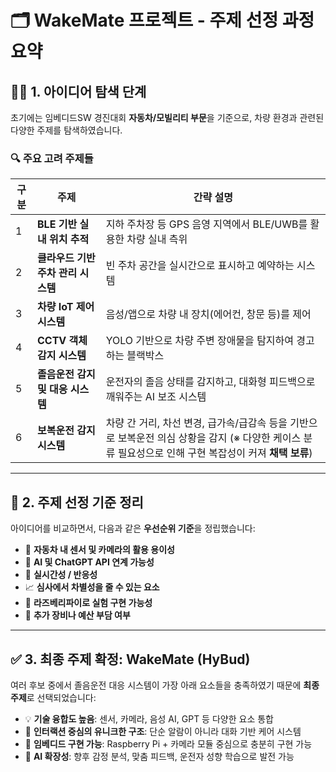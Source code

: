 # 🗂️ WakeMate 프로젝트 - 주제 선정 과정 요약

## 🕵️‍♂️ 1. 아이디어 탐색 단계
초기에는 임베디드SW 경진대회 **자동차/모빌리티 부문**을 기준으로, 차량 환경과 관련된 다양한 주제를 탐색하였습니다.

### 🔍 주요 고려 주제들
| 구분 | 주제 | 간략 설명 |
|------|------|-----------|
| 1 | **BLE 기반 실내 위치 추적** | 지하 주차장 등 GPS 음영 지역에서 BLE/UWB를 활용한 차량 실내 측위 |
| 2 | **클라우드 기반 주차 관리 시스템** | 빈 주차 공간을 실시간으로 표시하고 예약하는 시스템 |
| 3 | **차량 IoT 제어 시스템** | 음성/앱으로 차량 내 장치(에어컨, 창문 등)를 제어 |
| 4 | **CCTV 객체 감지 시스템** | YOLO 기반으로 차량 주변 장애물을 탐지하여 경고하는 블랙박스 |
| 5 | **졸음운전 감지 및 대응 시스템** | 운전자의 졸음 상태를 감지하고, 대화형 피드백으로 깨워주는 AI 보조 시스템 |
| 6 | **보복운전 감지 시스템** | 차량 간 거리, 차선 변경, 급가속/급감속 등을 기반으로 보복운전 의심 상황을 감지 (※ 다양한 케이스 분류 필요성으로 인해 구현 복잡성이 커져 **채택 보류**) |

---

## 🧠 2. 주제 선정 기준 정리
아이디어를 비교하면서, 다음과 같은 **우선순위 기준**을 정립했습니다:

- 🚗 **자동차 내 센서 및 카메라의 활용 용이성**
- 🧠 **AI 및 ChatGPT API 연계 가능성**
- 📶 **실시간성 / 반응성**
- 📈 **심사에서 차별성을 줄 수 있는 요소**
- 🧪 **라즈베리파이로 실험 구현 가능성**
- 🔧 **추가 장비나 예산 부담 여부**

---

## ✅ 3. 최종 주제 확정: WakeMate (HyBud)

여러 후보 중에서 졸음운전 대응 시스템이 가장 아래 요소들을 충족하였기 때문에 **최종 주제**로 선택되었습니다:

- 💡 **기술 융합도 높음**: 센서, 카메라, 음성 AI, GPT 등 다양한 요소 통합
- 🔄 **인터랙션 중심의 유니크한 구조**: 단순 알람이 아니라 대화 기반 케어 시스템
- 🧪 **임베디드 구현 가능**: Raspberry Pi + 카메라 모듈 중심으로 충분히 구현 가능
- 🧠 **AI 확장성**: 향후 감정 분석, 맞춤 피드백, 운전자 성향 학습으로 발전 가능
